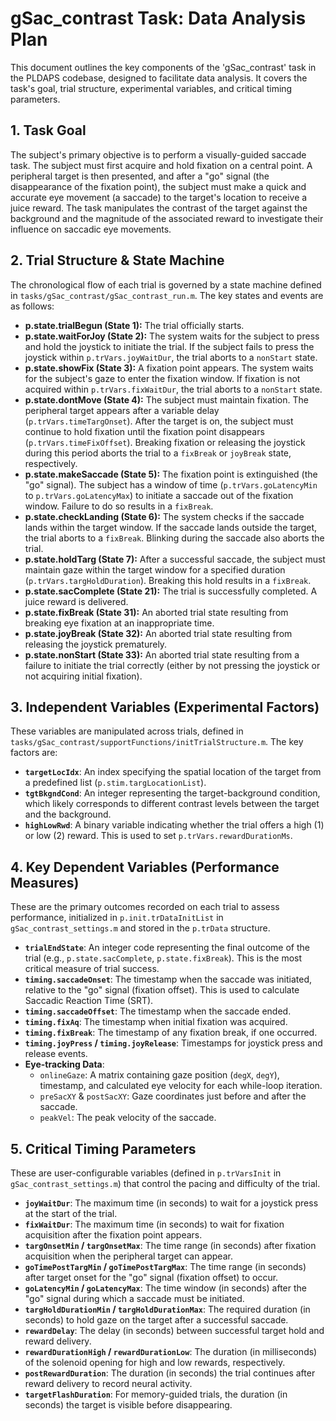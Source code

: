 # gSac_contrast Task: Data Analysis Plan

This document outlines the key components of the 'gSac_contrast' task in the PLDAPS codebase, designed to facilitate data analysis. It covers the task's goal, trial structure, experimental variables, and critical timing parameters.

## 1. Task Goal

The subject's primary objective is to perform a visually-guided saccade task. The subject must first acquire and hold fixation on a central point. A peripheral target is then presented, and after a "go" signal (the disappearance of the fixation point), the subject must make a quick and accurate eye movement (a saccade) to the target's location to receive a juice reward. The task manipulates the contrast of the target against the background and the magnitude of the associated reward to investigate their influence on saccadic eye movements.

## 2. Trial Structure & State Machine

The chronological flow of each trial is governed by a state machine defined in `tasks/gSac_contrast/gSac_contrast_run.m`. The key states and events are as follows:

- **p.state.trialBegun (State 1):** The trial officially starts.
- **p.state.waitForJoy (State 2):** The system waits for the subject to press and hold the joystick to initiate the trial. If the subject fails to press the joystick within `p.trVars.joyWaitDur`, the trial aborts to a `nonStart` state.
- **p.state.showFix (State 3):** A fixation point appears. The system waits for the subject's gaze to enter the fixation window. If fixation is not acquired within `p.trVars.fixWaitDur`, the trial aborts to a `nonStart` state.
- **p.state.dontMove (State 4):** The subject must maintain fixation. The peripheral target appears after a variable delay (`p.trVars.timeTargOnset`). After the target is on, the subject must continue to hold fixation until the fixation point disappears (`p.trVars.timeFixOffset`). Breaking fixation or releasing the joystick during this period aborts the trial to a `fixBreak` or `joyBreak` state, respectively.
- **p.state.makeSaccade (State 5):** The fixation point is extinguished (the "go" signal). The subject has a window of time (`p.trVars.goLatencyMin` to `p.trVars.goLatencyMax`) to initiate a saccade out of the fixation window. Failure to do so results in a `fixBreak`.
- **p.state.checkLanding (State 6):** The system checks if the saccade lands within the target window. If the saccade lands outside the target, the trial aborts to a `fixBreak`. Blinking during the saccade also aborts the trial.
- **p.state.holdTarg (State 7):** After a successful saccade, the subject must maintain gaze within the target window for a specified duration (`p.trVars.targHoldDuration`). Breaking this hold results in a `fixBreak`.
- **p.state.sacComplete (State 21):** The trial is successfully completed. A juice reward is delivered.
- **p.state.fixBreak (State 31):** An aborted trial state resulting from breaking eye fixation at an inappropriate time.
- **p.state.joyBreak (State 32):** An aborted trial state resulting from releasing the joystick prematurely.
- **p.state.nonStart (State 33):** An aborted trial state resulting from a failure to initiate the trial correctly (either by not pressing the joystick or not acquiring initial fixation).

## 3. Independent Variables (Experimental Factors)

These variables are manipulated across trials, defined in `tasks/gSac_contrast/supportFunctions/initTrialStructure.m`. The key factors are:

- **`targetLocIdx`**: An index specifying the spatial location of the target from a predefined list (`p.stim.targLocationList`).
- **`tgtBkgndCond`**: An integer representing the target-background condition, which likely corresponds to different contrast levels between the target and the background.
- **`highLowRwd`**: A binary variable indicating whether the trial offers a high (1) or low (2) reward. This is used to set `p.trVars.rewardDurationMs`.

## 4. Key Dependent Variables (Performance Measures)

These are the primary outcomes recorded on each trial to assess performance, initialized in `p.init.trDataInitList` in `gSac_contrast_settings.m` and stored in the `p.trData` structure.

- **`trialEndState`**: An integer code representing the final outcome of the trial (e.g., `p.state.sacComplete`, `p.state.fixBreak`). This is the most critical measure of trial success.
- **`timing.saccadeOnset`**: The timestamp when the saccade was initiated, relative to the "go" signal (fixation offset). This is used to calculate Saccadic Reaction Time (SRT).
- **`timing.saccadeOffset`**: The timestamp when the saccade ended.
- **`timing.fixAq`**: The timestamp when initial fixation was acquired.
- **`timing.fixBreak`**: The timestamp of any fixation break, if one occurred.
- **`timing.joyPress` / `timing.joyRelease`**: Timestamps for joystick press and release events.
- **Eye-tracking Data**:
  - `onlineGaze`: A matrix containing gaze position (`degX`, `degY`), timestamp, and calculated eye velocity for each while-loop iteration.
  - `preSacXY` & `postSacXY`: Gaze coordinates just before and after the saccade.
  - `peakVel`: The peak velocity of the saccade.

## 5. Critical Timing Parameters

These are user-configurable variables (defined in `p.trVarsInit` in `gSac_contrast_settings.m`) that control the pacing and difficulty of the trial.

- **`joyWaitDur`**: The maximum time (in seconds) to wait for a joystick press at the start of the trial.
- **`fixWaitDur`**: The maximum time (in seconds) to wait for fixation acquisition after the fixation point appears.
- **`targOnsetMin` / `targOnsetMax`**: The time range (in seconds) after fixation acquisition when the peripheral target can appear.
- **`goTimePostTargMin` / `goTimePostTargMax`**: The time range (in seconds) after target onset for the "go" signal (fixation offset) to occur.
- **`goLatencyMin` / `goLatencyMax`**: The time window (in seconds) after the "go" signal during which a saccade must be initiated.
- **`targHoldDurationMin` / `targHoldDurationMax`**: The required duration (in seconds) to hold gaze on the target after a successful saccade.
- **`rewardDelay`**: The delay (in seconds) between successful target hold and reward delivery.
- **`rewardDurationHigh` / `rewardDurationLow`**: The duration (in milliseconds) of the solenoid opening for high and low rewards, respectively.
- **`postRewardDuration`**: The duration (in seconds) the trial continues after reward delivery to record neural activity.
- **`targetFlashDuration`**: For memory-guided trials, the duration (in seconds) the target is visible before disappearing.
